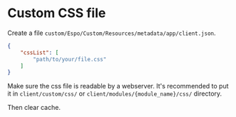 # Custom CSS file

Create a file `custom/Espo/Custom/Resources/metadata/app/client.json`.

```json
{
    "cssList": [
        "path/to/your/file.css"
    ]
}
```

Make sure the css file is readable by a webserver. It's recommended to put it in `client/custom/css/` or `client/modules/{module_name}/css/` directory. 

Then clear cache.
